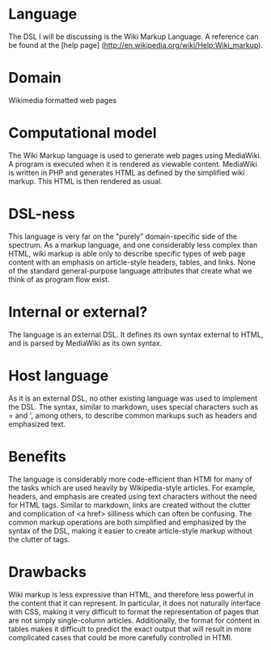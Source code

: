 # Language
The DSL I will be discussing is the Wiki Markup Language.
A reference can be found at the [help page] (http://en.wikipedia.org/wiki/Help:Wiki_markup).


# Domain
Wikimedia formatted web pages

# Computational model
The Wiki Markup language is used to generate web pages using MediaWiki. A program is executed
when it is rendered as viewable content. MediaWiki is written in PHP and generates HTML
as defined by the simplified wiki markup. This HTML is then rendered as usual.

# DSL-ness
This language is very far on the "purely" domain-specific side of the spectrum.
As a markup language, and one considerably less complex than HTML, wiki markup is able only
to describe specific types of web page content with an emphasis on article-style headers,
tables, and links. None of the standard general-purpose language attributes that create
what we think of as program flow exist.

# Internal or external?
The language is an external DSL. It defines its own syntax external to HTML, and is parsed
by MediaWiki as its own syntax.


# Host language
As it is an external DSL, no other existing language was used to implement the DSL.
The syntax, similar to markdown, uses special characters such as = and ', among others,
to describe common markups such as headers and emphasized text.


# Benefits
The language is considerably more code-efficient than HTMl for many of the tasks
which are used heavily by Wikipedia-style articles. For example, headers, and emphasis are
created using text characters without the need for HTML tags. Similar to markdown,
links are created without the clutter and complication of \<a href\> silliness which can often
be confusing. The common markup operations are both simplified and emphasized by the syntax
of the DSL, making it easier to create article-style markup without the clutter of tags.


# Drawbacks
Wiki markup is less expressive than HTML, and therefore less powerful in the content that it can represent.
In particular, it does not naturally interface with CSS, making it very difficult to format the
representation of pages that are not simply single-column articles. Additionally, the format for content
in tables makes it difficult to predict the exact output that will result in more complicated cases
that could be more carefully controlled in HTMl.
